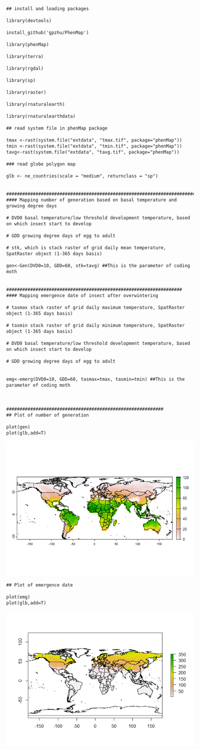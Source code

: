     ## install and loading packages

    library(devtools)

    install_github('gpzhu/PhenMap')

    library(phenMap)
    
    library(terra)

    library(rgdal)

    library(sp)

    library(raster)

    library(rnaturalearth)

    library(rnaturalearthdata)

    ## read system file in phenMap package

    tmax <-rast(system.file("extdata", "tmax.tif", package="phenMap"))
    tmin <-rast(system.file("extdata", "tmin.tif", package="phenMap"))
    tavg<-rast(system.file("extdata", "tavg.tif", package="phenMap"))

    ### read globe polygon map

    glb <- ne_countries(scale = "medium", returnclass = "sp")


    ######################################################################################
    #### Mapping number of generation based on basal temperature and growing degree days

    # DVD0 basal temperature/low threshold development temperature, based on which insect start to develop

    # GDD growing degree days of egg to adult

    # stk, which is stack raster of grid daily mean temperature, SpatRaster object (1-365 days basis)

    gen<-Gen(DVD0=10, GDD=60, stk=tavg) ##This is the parameter of coding moth

    
    ##################################################################
    #### Mapping emergence date of insect after overwintering

    # tasmax stack raster of grid daily maximum temperature, SpatRaster object (1-365 days basis)

    # tasmin stack raster of grid daily minimum temperature, SpatRaster object (1-365 days basis)

    # DVD0 basal temperature/low threshold development temperature, based on which insect start to develop

    # GDD growing degree days of egg to adult
    

    emg<-emerg(DVD0=10, GDD=60, tasmax=tmax, tasmin=tmin) ##This is the parameter of coding moth


    
    ###########################################################
    ## Plot of number of generation

    plot(gen)
    plot(glb,add=T)

![](phenMap_files/figure-markdown_strict/unnamed-chunk-7-1.png)

    ## Plot of emergence date

    plot(emg)
    plot(glb,add=T)

![](phenMap_files/figure-markdown_strict/unnamed-chunk-8-1.png)
